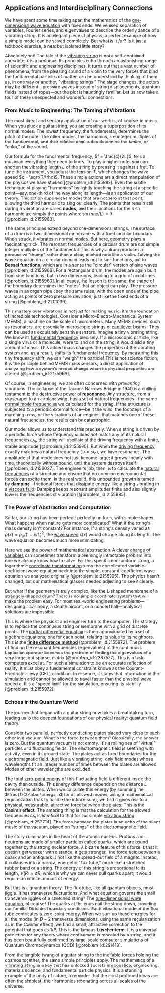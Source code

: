 ## Applications and Interdisciplinary Connections

We have spent some time taking apart the mathematics of the [one-dimensional wave equation](@article_id:164330) with fixed ends. We've used separation of variables, Fourier series, and eigenvalues to describe the orderly dance of a vibrating string. It is an elegant piece of physics, a perfect example of how a simple model can be solved completely. But what is it *for*? Is it just a textbook exercise, a neat but isolated little story?

Absolutely not! The tale of the [vibrating string](@article_id:137962) is not a self-contained anecdote; it is a prologue. Its principles echo through an astonishing range of scientific and engineering disciplines. It turns out that a vast number of phenomena, from the pleasing sound of a violin to the very forces that bind the fundamental particles of matter, can be understood by thinking of them as, in one way or another, "vibrating strings." The stage changes, the actors may be different—pressure waves instead of string displacements, quantum fields instead of ropes—but the plot is hauntingly familiar. Let us now take a tour of these unexpected and wonderful connections.

### From Music to Engineering: The Taming of Vibrations

The most direct and sensory application of our work is, of course, in music. When you pluck a guitar string, you are creating a superposition of its normal modes. The lowest frequency, the fundamental, determines the pitch of the note. The other modes, the harmonics, are integer multiples of the fundamental, and their relative amplitudes determine the *timbre*, or "color," of the sound.

Our formula for the fundamental frequency, $f = \frac{c}{2L}$, tells a musician everything they need to know. To play a higher note, you can shorten the vibrating length $L$ of the string by pressing it against a fret. To tune the instrument, you adjust the tension $T$, which changes the wave speed $c = \sqrt{T/\rho}$. These simple actions are a direct manipulation of the physics we have studied [@problem_id:2155989]. Even the subtle technique of playing "harmonics" by lightly touching the string at a specific point—say, one-third of the way along its length—is an application of our theory. This action suppresses modes that are not zero at that point, allowing the third harmonic to sing out clearly. The points that remain still during a vibration are called **nodes**, and their locations for the $n$-th harmonic are simply the points where $\sin(n\pi x/L) = 0$ [@problem_id:2155963].

The same principles extend beyond one-dimensional strings. The surface of a drum is a two-dimensional membrane with a fixed circular boundary. When struck, it vibrates in normal modes. But here, geometry plays a fascinating trick. The resonant frequencies of a circular drum are *not* simple integer multiples of the fundamental. This is why a drum produces a percussive "thump" rather than a clear, pitched note like a violin. Solving the wave equation on a circular domain leads not to sine functions, but to **Bessel functions**, which are in a sense the "circular" version of sine waves [@problem_id:2155966]. For a rectangular drum, the modes are again built from sine functions, but in two dimensions, leading to a grid of nodal lines [@problem_id:2155960]. In all cases, the lesson is the same: the shape of the boundary determines the "notes" that an object can play. The pressure waves in an organ pipe obey the same rules, with the open ends of the pipe acting as points of zero pressure deviation, just like the fixed ends of a string [@problem_id:2201039].

This mastery over vibrations is not just for making music; it's the foundation of incredible technologies. Consider a Micro-Electro-Mechanical System (MEMS), a machine on the scale of micrometers. Many MEMS devices, such as resonators, are essentially microscopic strings or [cantilever](@article_id:273166) beams. They can be used as exquisitely sensitive sensors. Imagine a tiny vibrating string. We know its [fundamental frequency](@article_id:267688) precisely. If a microscopic particle, like a single virus or a molecule, were to land on the string, it would add a tiny amount of mass. This added mass changes the properties of the vibrating system and, as a result, shifts its fundamental frequency. By measuring this tiny frequency shift, we can "weigh" the particle! This is not science fiction; it is the principle behind MEMS mass sensors, a direct application of analyzing how a system's modes change when its physical properties are altered [@problem_id:2155999].

Of course, in engineering, we are often concerned with *preventing* vibrations. The collapse of the Tacoma Narrows Bridge in 1940 is a chilling testament to the destructive power of **resonance**. Any structure, from a skyscraper to an airplane wing, has a set of natural frequencies—the same [normal mode frequencies](@article_id:170671) we calculated for the string. If the structure is subjected to a periodic external force—be it the wind, the footsteps of a marching army, or the vibrations of an engine—that matches one of these natural frequencies, the results can be catastrophic.

Our model allows us to understand this precisely. When a string is driven by a periodic force whose frequency $\omega$ does *not* match any of its natural frequencies $\omega_n$, the string will oscillate at the driving frequency with a finite, stable amplitude [@problem_id:2155990]. But when the [driving frequency](@article_id:181105) exactly matches a natural frequency ($\omega = \omega_n$), we have resonance. The amplitude of that mode does not just become large; it grows linearly with time, theoretically without bound, until the system destroys itself [@problem_id:2156027]. The engineer's job, then, is to calculate the [natural frequencies](@article_id:173978) of a structure and ensure that no common environmental forces can excite them. In the real world, this unbounded growth is tamed by **damping**—frictional forces that dissipate energy, like a string vibrating in a [viscous fluid](@article_id:171498). Damping keeps resonant amplitudes finite and also slightly lowers the frequencies of vibration [@problem_id:2155985].

### The Power of Abstraction and Computation

So far, our string has been perfect: perfectly uniform, with simple shapes. What happens when nature gets more complicated? What if the string's mass density isn't constant? For instance, if a string's density varied as $\rho(x) = \rho_0 / (1 + x/L)^2$, the [wave speed](@article_id:185714) $c(x)$ would change along its length. The wave equation becomes much more intimidating.

Here we see the power of mathematical abstraction. A clever [change of variables](@article_id:140892) can sometimes transform a seemingly intractable problem into one we already know how to solve. For this specific non-uniform string, a logarithmic [coordinate transformation](@article_id:138083) turns the complicated variable-coefficient wave equation back into the simple, constant-coefficient wave equation we analyzed originally [@problem_id:2155995]. The physics hasn't changed, but our mathematical glasses needed adjusting to see it clearly.

But what if the geometry is truly complex, like the L-shaped membrane of a strangely-shaped drum? There is no simple coordinate system that will make the problem easy. For most real-world engineering problems—designing a car body, a stealth aircraft, or a concert hall—analytical solutions are impossible.

This is where the physicist and engineer turn to the computer. The strategy is to replace the continuous string or membrane with a grid of discrete points. The [partial differential equation](@article_id:140838) is then approximated by a set of [algebraic equations](@article_id:272171), one for each point, relating its value to its neighbors. This is the **[finite difference method](@article_id:140584)** [@problem_id:2155972]. The problem of finding the resonant frequencies (eigenvalues) of the continuous Laplacian operator becomes the problem of finding the eigenvalues of a very large, but sparse, matrix [@problem_id:2387537]. This is a task computers excel at. For such a simulation to be an accurate reflection of reality, it must obey a fundamental constraint known as the Courant-Friedrichs-Lewy (CFL) condition. In essence, it states that information in the simulation grid cannot be allowed to travel faster than the physical wave speed $c$. It is a "speed limit" for the simulation, ensuring its stability [@problem_id:2155972].

### Echoes in the Quantum World

The journey that began with a guitar string now takes a breathtaking turn, leading us to the deepest foundations of our physical reality: quantum field theory.

Consider two parallel, perfectly conducting plates placed very close to each other in a vacuum. What is the force between them? Classically, the answer is zero. But the quantum vacuum is not empty. It's a roiling sea of "virtual" particles and fluctuating fields. The electromagnetic field is seething with activity, even in its ground state. The plates act as fixed boundaries for the electromagnetic field. Just like a vibrating string, only field modes whose wavelengths fit an integer number of times between the plates are allowed. Modes of other wavelengths are excluded.

The total [zero-point energy](@article_id:141682) of this fluctuating field is different inside the cavity than outside. This energy difference depends on the distance $L$ between the plates. When we calculate this energy (by summing the $\frac{1}{2}\hbar\omega_n$ for all allowed modes, using a mathematical regularization trick to handle the infinite sum), we find it gives rise to a physical, measurable, attractive force between the plates. This is the **Casimir effect**. The amazing thing is that the calculation for the allowed frequencies $\omega_n$ is *identical* to that for our simple [vibrating string](@article_id:137962) [@problem_id:252714]. The force between the plates is an echo of the silent music of the vacuum, played on "strings" of the electromagnetic field.

The story culminates in the heart of the atomic nucleus. Protons and neutrons are made of smaller particles called quarks, which are bound together by the strong nuclear force. A bizarre feature of this force is that it doesn't get weaker with distance; it gets stronger. The force field between a quark and an antiquark is not like the spread-out field of a magnet. Instead, it collapses into a narrow, energetic "flux tube," much like a stretched rubber band or a string. The energy of this string is proportional to its length, $V(R) \approx \sigma R$, which is why we can never pull quarks apart; it would require an infinite amount of energy.

But this is a quantum theory. The flux tube, like all quantum objects, must jiggle. It has transverse fluctuations. And what equation governs the small transverse jiggles of a stretched string? The [one-dimensional wave equation](@article_id:164330), of course! The quarks at the ends nail the string down, providing our familiar Dirichlet boundary conditions. Each vibrational mode of the flux tube contributes a zero-point energy. When we sum up these energies for all the modes (in $D-2$ transverse dimensions, using the same regularization as in the Casimir effect), we find a small, attractive correction to the potential that goes as $1/R$. This is the famous **Lüscher term**. It is a universal prediction for any theory where confinement is modeled by a string, and it has been beautifully confirmed by large-scale computer simulations of Quantum Chromodynamics (QCD) [@problem_id:291418].

From the tangible twang of a guitar string to the ineffable forces holding the cosmos together, the same simple principles apply. The mathematics of a [vibrating string](@article_id:137962) is a key that has unlocked secrets in [acoustics](@article_id:264841), engineering, materials science, and fundamental particle physics. It is a stunning example of the unity of nature, a reminder that the most profound ideas are often the simplest, their harmonies resonating across all scales of the universe.